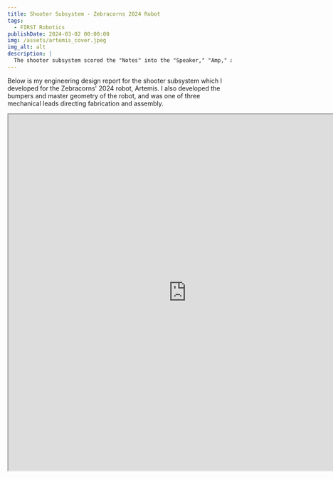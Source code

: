```yaml
---
title: Shooter Subsystem - Zebracorns 2024 Robot
tags:
  - FIRST Robotics
publishDate: 2024-03-02 00:00:00
img: /assets/artemis_cover.jpeg
img_alt: alt
description: |
  The shooter subsystem scored the "Notes" into the "Speaker," "Amp," and "Trap," designed for the 2024 FRC game, Crescendo
---
```


Below is my engineering design report for the shooter subsystem which I developed for the Zebracorns' 2024 robot, Artemis. I also developed the bumpers and master geometry of the robot, and was one of three mechanical leads directing fabrication and assembly.

<iframe src="https://docs.google.com/document/d/15RucaY38-dXEJGv02pHbOnp692SwrNBj/preview" 
        width="800" height="800"></iframe>
